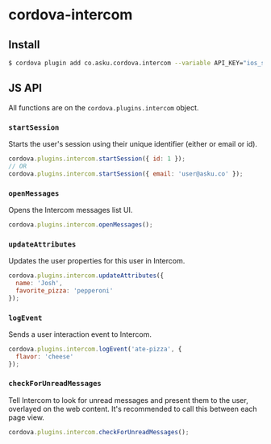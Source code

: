 # cordova-intercom

## Install

```sh
$ cordova plugin add co.asku.cordova.intercom --variable API_KEY="ios_sdk-0000..." --variable APP_ID="zz..."
```

## JS API

All functions are on the `cordova.plugins.intercom` object.

### `startSession`

Starts the user's session using their unique identifier (either or email or id).

```js
cordova.plugins.intercom.startSession({ id: 1 });
// OR
cordova.plugins.intercom.startSession({ email: 'user@asku.co' });
```

### `openMessages`

Opens the Intercom messages list UI.

```js
cordova.plugins.intercom.openMessages();
```

### `updateAttributes`

Updates the user properties for this user in Intercom.

```js
cordova.plugins.intercom.updateAttributes({
  name: 'Josh',
  favorite_pizza: 'pepperoni'
});
```

### `logEvent`

Sends a user interaction event to Intercom.

```js
cordova.plugins.intercom.logEvent('ate-pizza', {
  flavor: 'cheese'
});
```

### `checkForUnreadMessages`

Tell Intercom to look for unread messages and present them to the user, overlayed on the web
content. It's recommended to call this between each page view.

```js
cordova.plugins.intercom.checkForUnreadMessages();
```
